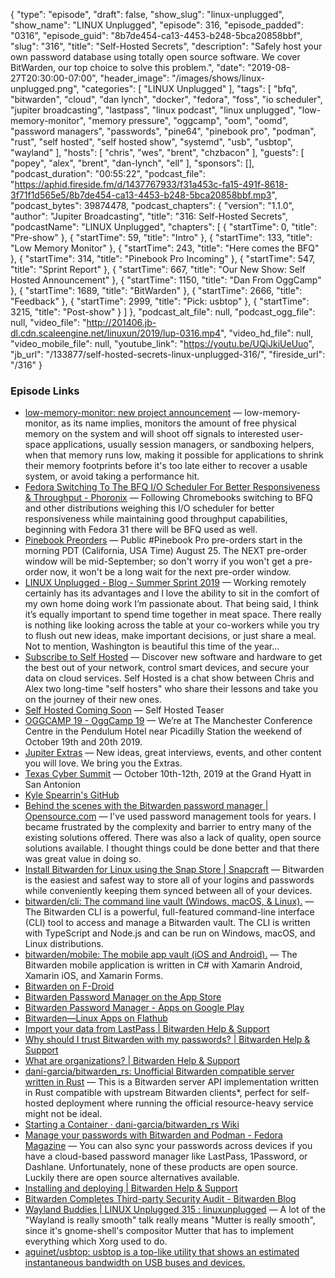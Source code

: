 {
  "type": "episode",
  "draft": false,
  "show_slug": "linux-unplugged",
  "show_name": "LINUX Unplugged",
  "episode": 316,
  "episode_padded": "0316",
  "episode_guid": "8b7de454-ca13-4453-b248-5bca20858bbf",
  "slug": "316",
  "title": "Self-Hosted Secrets",
  "description": "Safely host your own password database using totally open source software. We cover BitWarden, our top choice to solve this problem.",
  "date": "2019-08-27T20:30:00-07:00",
  "header_image": "/images/shows/linux-unplugged.png",
  "categories": [
    "LINUX Unplugged"
  ],
  "tags": [
    "bfq",
    "bitwarden",
    "cloud",
    "dan lynch",
    "docker",
    "fedora",
    "foss",
    "io scheduler",
    "jupiter broadcasting",
    "lastpass",
    "linux podcast",
    "linux unplugged",
    "low-memory-monitor",
    "memory pressure",
    "oggcamp",
    "oom",
    "oomd",
    "password managers",
    "passwords",
    "pine64",
    "pinebook pro",
    "podman",
    "rust",
    "self hosted",
    "self hosted show",
    "systemd",
    "usb",
    "usbtop",
    "wayland"
  ],
  "hosts": [
    "chris",
    "wes",
    "brent",
    "chzbacon"
  ],
  "guests": [
    "popey",
    "alex",
    "brent",
    "dan-lynch",
    "ell"
  ],
  "sponsors": [],
  "podcast_duration": "00:55:22",
  "podcast_file": "https://aphid.fireside.fm/d/1437767933/f31a453c-fa15-491f-8618-3f71f1d565e5/8b7de454-ca13-4453-b248-5bca20858bbf.mp3",
  "podcast_bytes": 39874478,
  "podcast_chapters": {
    "version": "1.1.0",
    "author": "Jupiter Broadcasting",
    "title": "316: Self-Hosted Secrets",
    "podcastName": "LINUX Unplugged",
    "chapters": [
      {
        "startTime": 0,
        "title": "Pre-show"
      },
      {
        "startTime": 59,
        "title": "Intro"
      },
      {
        "startTime": 133,
        "title": "Low Memory Monitor"
      },
      {
        "startTime": 243,
        "title": "Here comes the BFQ"
      },
      {
        "startTime": 314,
        "title": "Pinebook Pro Incoming"
      },
      {
        "startTime": 547,
        "title": "Sprint Report"
      },
      {
        "startTime": 667,
        "title": "Our New Show: Self Hosted Announcement"
      },
      {
        "startTime": 1150,
        "title": "Dan From OggCamp"
      },
      {
        "startTime": 1689,
        "title": "BitWarden"
      },
      {
        "startTime": 2666,
        "title": "Feedback"
      },
      {
        "startTime": 2999,
        "title": "Pick: usbtop"
      },
      {
        "startTime": 3215,
        "title": "Post-show"
      }
    ]
  },
  "podcast_alt_file": null,
  "podcast_ogg_file": null,
  "video_file": "http://201406.jb-dl.cdn.scaleengine.net/linuxun/2019/lup-0316.mp4",
  "video_hd_file": null,
  "video_mobile_file": null,
  "youtube_link": "https://youtu.be/UQiJkiUeUuo",
  "jb_url": "/133877/self-hosted-secrets-linux-unplugged-316/",
  "fireside_url": "/316"
}


### Episode Links

  * [low-memory-monitor: new project announcement](http://www.hadess.net/2019/08/low-memory-monitor-new-project.html "low-memory-monitor: new project announcement") — low-memory-monitor, as its name implies, monitors the amount of free physical memory on the system and will shoot off signals to interested user-space applications, usually session managers, or sandboxing helpers, when that memory runs low, making it possible for applications to shrink their memory footprints before it's too late either to recover a usable system, or avoid taking a performance hit. 
  * [Fedora Switching To The BFQ I/O Scheduler For Better Responsiveness & Throughput - Phoronix](https://www.phoronix.com/scan.php?page=news_item&px=Fedora-Switching-To-BFQ "Fedora Switching To The BFQ I/O Scheduler For Better Responsiveness & Throughput - Phoronix") — Following Chromebooks switching to BFQ and other distributions weighing this I/O scheduler for better responsiveness while maintaining good throughput capabilities, beginning with Fedora 31 there will be BFQ used as well. 
  * [Pinebook Preorders](https://twitter.com/thepine64/status/1165408809621368833 "Pinebook Preorders") — Public #Pinebook Pro pre-orders start in the morning PDT (California, USA Time) August 25. The NEXT pre-order window will be mid-September; so don't worry if you won't get a pre-order now, it won't be a long wait for the next pre-order window.
  * [LINUX Unplugged - Blog - Summer Sprint 2019](https://linuxunplugged.com/articles/summer-sprint-2019 "LINUX Unplugged - Blog - Summer Sprint 2019") — Working remotely certainly has its advantages and I love the ability to sit in the comfort of my own home doing work I’m passionate about. That being said, I think it’s equally important to spend time together in meat space. There really is nothing like looking across the table at your co-workers while you try to flush out new ideas, make important decisions, or just share a meal. Not to mention, Washington is beautiful this time of the year...
  * [Subscribe to Self Hosted](https://selfhosted.show/subscribe "Subscribe to Self Hosted") — Discover new software and hardware to get the best out of your network, control smart devices, and secure your data on cloud services. Self Hosted is a chat show between Chris and Alex two long-time "self hosters" who share their lessons and take you on the journey of their new ones.
  * [Self Hosted Coming Soon](https://selfhosted.show/0 "Self Hosted Coming Soon") — Self Hosted Teaser
  * [OGGCAMP 19 - OggCamp 19](https://oggcamp.org/ "OGGCAMP 19 - OggCamp 19") — We’re at The Manchester Conference Centre in the Pendulum Hotel near Picadilly Station the weekend of October 19th and 20th 2019. 
  * [Jupiter Extras](https://extras.show/ "Jupiter Extras") — New ideas, great interviews, events, and other content you will love. We bring you the Extras. 
  * [Texas Cyber Summit](https://www.texascybersummit.org/ "Texas Cyber Summit") — October 10th-12th, 2019 at the Grand Hyatt in San Antonion
  * [Kyle Spearrin's GitHub](https://github.com/kspearrin "Kyle Spearrin's GitHub")
  * [Behind the scenes with the Bitwarden password manager | Opensource.com](https://opensource.com/article/18/3/behind-scenes-bitwarden "Behind the scenes with the Bitwarden password manager | Opensource.com") — I've used password management tools for years. I became frustrated by the complexity and barrier to entry many of the existing solutions offered. There was also a lack of quality, open source solutions available. I thought things could be done better and that there was great value in doing so. 
  * [Install Bitwarden for Linux using the Snap Store | Snapcraft](https://snapcraft.io/bitwarden "Install Bitwarden for Linux using the Snap Store | Snapcraft") — Bitwarden is the easiest and safest way to store all of your logins and passwords while conveniently keeping them synced between all of your devices. 
  * [bitwarden/cli: The command line vault (Windows, macOS, & Linux).](https://github.com/bitwarden/cli "bitwarden/cli: The command line vault \(Windows, macOS, & Linux\).") — The Bitwarden CLI is a powerful, full-featured command-line interface (CLI) tool to access and manage a Bitwarden vault. The CLI is written with TypeScript and Node.js and can be run on Windows, macOS, and Linux distributions. 
  * [bitwarden/mobile: The mobile app vault (iOS and Android).](https://github.com/bitwarden/mobile "bitwarden/mobile: The mobile app vault \(iOS and Android\).") — The Bitwarden mobile application is written in C# with Xamarin Android, Xamarin iOS, and Xamarin Forms. 
  * [Bitwarden on F-Droid](https://mobileapp.bitwarden.com/fdroid/ "Bitwarden on F-Droid")
  * [‎Bitwarden Password Manager on the App Store](https://apps.apple.com/us/app/bitwarden-password-manager/id1137397744 "‎Bitwarden Password Manager on the App Store")
  * [Bitwarden Password Manager - Apps on Google Play](https://play.google.com/store/apps/details?id=com.x8bit.bitwarden&hl=en_US "Bitwarden Password Manager - Apps on Google Play")
  * [Bitwarden—Linux Apps on Flathub](https://flathub.org/apps/details/com.bitwarden.desktop "Bitwarden—Linux Apps on Flathub")
  * [Import your data from LastPass | Bitwarden Help & Support](https://help.bitwarden.com/article/import-from-lastpass/ "Import your data from LastPass | Bitwarden Help & Support")
  * [Why should I trust Bitwarden with my passwords? | Bitwarden Help & Support](https://help.bitwarden.com/article/why-should-i-trust-bitwarden/ "Why should I trust Bitwarden with my passwords? | Bitwarden Help & Support")
  * [What are organizations? | Bitwarden Help & Support](https://help.bitwarden.com/article/what-is-an-organization/ "What are organizations? | Bitwarden Help & Support")
  * [dani-garcia/bitwarden_rs: Unofficial Bitwarden compatible server written in Rust](https://github.com/dani-garcia/bitwarden_rs "dani-garcia/bitwarden_rs: Unofficial Bitwarden compatible server written in Rust") — This is a Bitwarden server API implementation written in Rust compatible with upstream Bitwarden clients*, perfect for self-hosted deployment where running the official resource-heavy service might not be ideal. 
  * [Starting a Container · dani-garcia/bitwarden_rs Wiki](https://github.com/dani-garcia/bitwarden_rs/wiki/Starting-a-Container "Starting a Container · dani-garcia/bitwarden_rs Wiki")
  * [Manage your passwords with Bitwarden and Podman - Fedora Magazine](https://fedoramagazine.org/manage-your-passwords-with-bitwarden-and-podman/ "Manage your passwords with Bitwarden and Podman - Fedora Magazine") — You can also sync your passwords across devices if you have a cloud-based password manager like LastPass, 1Password, or Dashlane. Unfortunately, none of these products are open source. Luckily there are open source alternatives available. 
  * [Installing and deploying | Bitwarden Help & Support](https://help.bitwarden.com/article/install-on-premise/ "Installing and deploying | Bitwarden Help & Support")
  * [Bitwarden Completes Third-party Security Audit - Bitwarden Blog](https://blog.bitwarden.com/bitwarden-completes-third-party-security-audit-c1cc81b6d33 "Bitwarden Completes Third-party Security Audit - Bitwarden Blog")
  * [Wayland Buddies | LINUX Unplugged 315 : linuxunplugged](https://www.reddit.com/r/linuxunplugged/comments/ctijdh/wayland_buddies_linux_unplugged_315/ "Wayland Buddies | LINUX Unplugged 315 : linuxunplugged") — A lot of the "Wayland is really smooth" talk really means "Mutter is really smooth", since it's gnome-shell's compositor Mutter that has to implement everything which Xorg used to do. 
  * [aguinet/usbtop: usbtop is a top-like utility that shows an estimated instantaneous bandwidth on USB buses and devices.](https://github.com/aguinet/usbtop "aguinet/usbtop: usbtop is a top-like utility that shows an estimated instantaneous bandwidth on USB buses and devices.")


